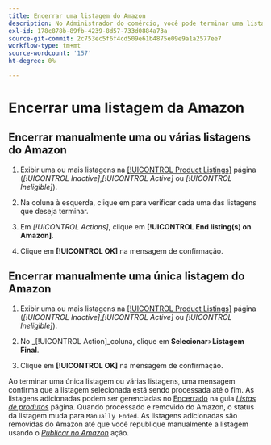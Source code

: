 ```yaml
---
title: Encerrar uma listagem do Amazon
description: No Administrador do comércio, você pode terminar uma lista do Amazon no painel do Sales Channel Amazon.
exl-id: 178c878b-89fb-4239-8d57-733d0884a73a
source-git-commit: 2c753ec5f6f4cd509e61b4875e09e9a1a2577ee7
workflow-type: tm+mt
source-wordcount: '157'
ht-degree: 0%

---
```


# Encerrar uma listagem da Amazon

## Encerrar manualmente uma ou várias listagens do Amazon

1. Exibir uma ou mais listagens na [[!UICONTROL Product Listings]](./managing-product-listings.md) página (_[!UICONTROL Inactive]_,_[!UICONTROL Active]_ ou _[!UICONTROL Ineligible]_).

1. Na coluna à esquerda, clique em para verificar cada uma das listagens que deseja terminar.

1. Em _[!UICONTROL Actions]_, clique em **[!UICONTROL End listing(s) on Amazon]**.

1. Clique em **[!UICONTROL OK]** na mensagem de confirmação.

## Encerrar manualmente uma única listagem do Amazon

1. Exibir uma ou mais listagens na [[!UICONTROL Product Listings]](./managing-product-listings.md) página (_[!UICONTROL Inactive]_,_[!UICONTROL Active]_ ou _[!UICONTROL Ineligible]_).

1. No _[!UICONTROL Action]_coluna, clique em **Selecionar**>**Listagem Final**.

1. Clique em **[!UICONTROL OK]** na mensagem de confirmação.

Ao terminar uma única listagem ou várias listagens, uma mensagem confirma que a listagem selecionada está sendo processada até o fim. As listagens adicionadas podem ser gerenciadas no [Encerrado](./ended-listings.md) na guia [_Listas de produtos_](./managing-product-listings.md) página. Quando processado e removido do Amazon, o status da listagem muda para `Manually Ended`. As listagens adicionadas são removidas do Amazon até que você republique manualmente a listagem usando o [_Publicar no Amazon_](./publish-listings-manually.md) ação.
